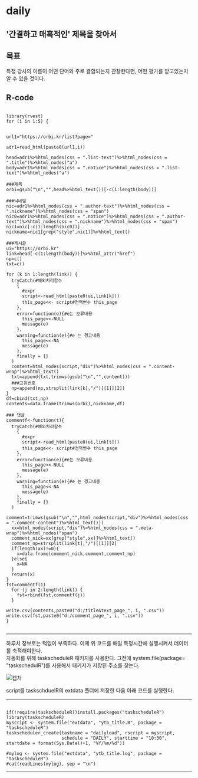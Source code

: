 # daily

<h2>'간결하고 매혹적인' 제목을 찾아서</h2>

## 목표

<p>특정 강사의 이름이 어떤 단어와 주로 결합되는지 관찰한다면, 어떤 평가를 받고있는지 알 수 있을 것이다.</p>

## R-code

<pre><code>
library(rvest)
for (i in 1:5) {


url1="https://orbi.kr/list?page="

adr1=read_html(paste0(url1,i))

head=adr1%>%html_nodes(css = ".list-text")%>%html_nodes(css = ".title")%>%html_nodes("a")
body=adr1%>%html_nodes(css = ".notice")%>%html_nodes(css = ".list-text")%>%html_nodes("a")

###제목
orbi=gsub("\n","",head%>%html_text())[-c(1:length(body))]

###닉네임
nic=adr1%>%html_nodes(css = ".author-text")%>%html_nodes(css = ".nickname")%>%html_nodes(css = "span")
nic0=adr1%>%html_nodes(css = ".notice")%>%html_nodes(css = ".author-text")%>%html_nodes(css = ".nickname")%>%html_nodes(css = "span")
nic1=nic[-c(1:length(nic0))]
nickname=nic1[grep("style",nic1)]%>%html_text()

###게시글
ui="https://orbi.kr"
link=head[-c(1:length(body))]%>%html_attr("href")
np=c()
txt=c()

for (k in 1:length(link)) {
  tryCatch(#예외처리함수
    {
      #expr
      script<-read_html(paste0(ui,link[k]))
      this_page<<- script#전역변수 this_page
    },
    error=function(e){#e는 오류내용
      this_page<<-NULL
      message(e)
    },
    warning=function(e){#e 는 경고내용
      this_page<<-NA
      message(e)
    },
    finally = {}
  )
  content=html_nodes(script,"div")%>%html_nodes(css = ".content-wrap")%>%html_text()
  txt=append(txt,trimws(gsub("\n","",content)))
  ###고유번호
  np=append(np,strsplit(link[k],"/")[[1]][2])
}
df=cbind(txt,np)
contents=data.frame(trimws(orbi),nickname,df)

### 댓글
commentf<-function(t){
  tryCatch(#예외처리함수
    {
      #expr
      script<-read_html(paste0(ui,link[t]))
      this_page<<- script#전역변수 this_page
    },
    error=function(e){#e는 오류내용
      this_page<<-NULL
      message(e)
    },
    warning=function(e){#e 는 경고내용
      this_page<<-NA
      message(e)
    },
    finally = {}
  )
  comment=trimws(gsub("\n","",html_nodes(script,"div")%>%html_nodes(css = ".comment-content")%>%html_text()))
  xx=html_nodes(script,"div")%>%html_nodes(css = ".meta-wrap")%>%html_nodes("span")
  comment_nick=xx[grep("style",xx)]%>%html_text()
  comment_np=strsplit(link[t],"/")[[1]][2]
  if(length(xx)!=0){
    x=data.frame(comment_nick,comment,comment_np)
  }else{
    x=NA
  }
  return(x)
}
fst=commentf(1)
  for (j in 2:length(link)) {
    fst=rbind(fst,commentf(j))
  }

write.csv(contents,paste0("d:/title&text_page_", i, ".csv"))
write.csv(fst,paste0("d:/comment_page_", i, ".csv"))
}

</code></pre>

-------------------------------------

하루치 정보로는 턱없이 부족하다. 이제 위 코드를 매일 특정시간에 실행시켜서 데이터를 축적해야한다. <br>
자동화를 위해 taskscheduleR 패키지를 사용한다. 그전에 system.file(package= "taskschedulR")를 사용해서 패키지가 저장된 주소를 찾는다.

![캡처](https://user-images.githubusercontent.com/49007889/56306682-105fd400-617e-11e9-9696-e86cd6b33faa.PNG)

script를 taskschduelR의 extdata 폴더에 저장한 다음 아래 코드를 실행한다.

--------------------------

<pre><code>
if(!require(taskscheduleR))install.packages("taskscheduleR")
library(taskscheduleR)
myscript <- system.file("extdata", "ytb_title.R", package = "taskscheduleR")
taskscheduler_create(taskname = "dailyload", rscript = myscript, 
                     schedule = "DAILY", starttime = "10:30", startdate = format(Sys.Date()+1, "%Y/%m/%d"))

#mylog <- system.file("extdata", "ytb_title.log", package = "taskscheduleR")
#cat(readLines(mylog), sep = "\n")
</code></pre>

-----------------------------
